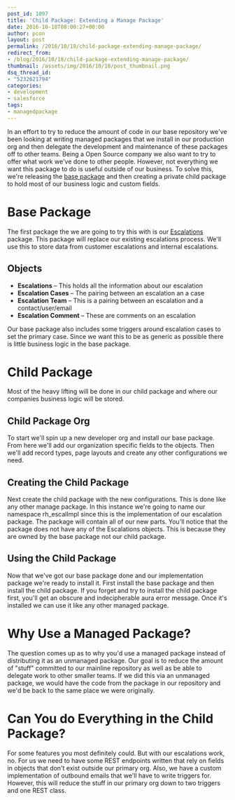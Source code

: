 ```yaml
---
post_id: 1097
title: 'Child Package: Extending a Manage Package'
date: 2016-10-18T08:00:27+00:00
author: pcon
layout: post
permalink: /2016/10/18/child-package-extending-manage-package/
redirect_from:
- /blog/2016/10/18/child-package-extending-manage-package/
thumbnail: /assets/img/2016/10/18/post_thumbnail.png
dsq_thread_id:
- "5232621794"
categories:
- development
- salesforce
tags:
- managedpackage
---
```

In an effort to try to reduce the amount of code in our base repository we've been looking at writing managed packages that we install in our production org and then delegate the development and maintenance of these packages off to other teams.  Being a Open Source company we also want to try to offer what work we've done to other people.  However, not everything we want this package to do is useful outside of our business.  To solve this, we're releasing the [base package](https://github.com/RedHatSalesforce/escalations/releases) and then creating a private child package to hold most of our business logic and custom fields.

<!--more-->

# Base Package

The first package the we are going to try this with is our [Escalations](https://github.com/RedHatSalesforce/escalations) package.  This package will replace our existing escalations process.  We'll use this to store data from customer escalations and internal escalations.

## Objects

* **Escalations** &#8211; This holds all the information about our escalation
* **Escalation Cases** &#8211; The pairing between an escalation an a case
* **Escalation Team** &#8211; This is a pairing between an escalation and a contact/user/email
* **Escalation Comment** &#8211; These are comments on an escalation

Our base package also includes some triggers around escalation cases to set the primary case.  Since we want this to be as generic as possible there is little business logic in the base package.

# Child Package

Most of the heavy lifting will be done in our child package and where our companies business logic will be stored.

## Child Package Org

To start we'll spin up a new developer org and install our base package.  From here we'll add our organization specific fields to the objects.  Then we'll add record types, page layouts and create any other configurations we need.

## Creating the Child Package

Next create the child package with the new configurations.  This is done like any other manage package.  In this instance we're going to name our namespace rh_escalImpl since this is the implementation of our escalation package.  The package will contain all of our new parts.  You'll notice that the package does not have any of the Escalations objects.  This is because they are owned by the base package not our child package.

## Using the Child Package

Now that we've got our base package done and our implementation package we're ready to install it.  First install the base package and then install the child package.  If you forget and try to install the child package first, you'll get an obscure and indecipherable aura error message.  Once it's installed we can use it like any other managed package.

# Why Use a Managed Package?

The question comes up as to why you'd use a managed package instead of distributing it as an unmanaged package.  Our goal is to reduce the amount of "stuff" committed to our mainline repository as well as be able to delegate work to other smaller teams.  If we did this via an unmanaged package, we would have the code from the package in our repository and we'd be back to the same place we were originally.

# Can You do Everything in the Child Package?

For some features you most definitely could.  But with our escalations work, no.  For us we need to have some REST endpoints written that rely on fields in objects that don't exist outside our primary org.  Also, we have a custom implementation of outbound emails that we'll have to write triggers for.  However, this will reduce the stuff in our primary org down to two triggers and one REST class.